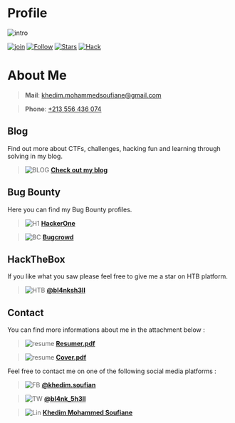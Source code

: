 # Profile

![intro](https://github.com/soufian2017/soufian2017.github.io/raw/master/images/intro.png)

[![join](https://img.shields.io/badge/Blog-Join%20Me-blue)](https://soufian2017.github.io/Blog/)
[![Follow](https://img.shields.io/github/followers/soufian2017?label=Follow%20Me&color=success)]()
[![Stars](https://img.shields.io/badge/My%20stars-Check%20it%20out-yellow)](https://github.com/soufian2017?tab=stars)
[![Hack](https://img.shields.io/badge/Hack-For%20Good-orange)]()

# About Me

> **Mail**: [khedim.mohammedsoufiane@gmail.com](mailto:khedim.mohammedsoufiane@gmail.com)

> **Phone**: [+213 556 436 074]()

## Blog

Find out more about CTFs, challenges, hacking fun and learning through solving in my blog.
> ![BLOG](https://github.com/soufian2017.github.io/soufian2017/raw/master/images/blog.png) [**Check out my blog**](https://soufian2017.github.io/Blog/)

## Bug Bounty

Here you can find my Bug Bounty profiles.
> ![H1](https://github.com/soufian2017/soufian2017.github.io/raw/master/images/h1.png) [**HackerOne**](https://hackerone.com/bl4nk_5h3ll)

> ![BC](https://github.com/soufian2017/soufian2017.github.io/raw/master/images/bc.png) [**Bugcrowd**](https://bugcrowd.com/Bl4nk_5h3ll)

## **HackTheBox**

If you like what you saw please feel free to give me a star on HTB platform.
> ![HTB](https://github.com/soufian2017/soufian2017.github.io/raw/master/images/htb.png) [**@bl4nksh3ll**](https://www.hackthebox.eu/home/users/profile/145799)

## **Contact**

You can find more informations about me in the attachment below :
> ![resume](https://github.com/soufian2017/soufian2017.github.io/raw/master/images/down.png) [**Resumer.pdf**](https://github.com/soufian2017/soufian2017.github.io/raw/master/documents/Resume_2020.pdf)


> ![resume](https://github.com/soufian2017/soufian2017.github.io/raw/master/images/down.png) [**Cover.pdf**](https://github.com/soufian2017/soufian2017.github.io/raw/master/documents/Cover.pdf)

Feel free to contact me on one of the following social media platforms :
> ![FB](https://github.com/soufian2017/soufian2017.github.io/raw/master/images/fbook.png) [**@khedim.soufian**](https://facebook.com/khedim.soufian)


> ![TW](https://github.com/soufian2017/soufian2017.github.io/raw/master/images/tw.png) [**@bl4nk_5h3ll**](https://twitter.com/bl4nk_5h3ll)


> ![Lin](https://github.com/soufian2017/soufian2017.github.io/raw/master/images/lin.png) [**Khedim Mohammed Soufiane**](https://www.linkedin.com/in/khedim-mohammed-soufiane/)
